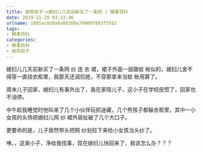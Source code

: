 ```yaml
---
title: 搞笑段子->媳妇儿几天前新买了一条网 | 糗事百科
date: 2019-11-28 03:33:46
urlname: 1995ac6d9a8a00308e79809f893f5f82
tags: 
- 糗事百科
categories:
- 糗事百科
- 搞笑段子
---
```

媳妇儿几天前新买了一条网 纱 连 衣 裙，裙子外面一层跟蚊 帐似的，媳妇儿舍不得穿一直挂衣柜里，我那天还调侃她，不穿那拿来当蚊 帐用算了。

周末儿子回家，媳妇儿有事外出了，我在家陪儿子，这小子在学校皮惯了，回家也不消停。

中午趁我睡觉时他叫来了几个小伙伴玩抓迷藏，几个熊孩子都躲衣柜里，其中一小女孩的头饰把媳妇儿网 纱 裙外层扯破了几个大口子。

更要命的是，儿子居然带头把网 纱划拉下来给小女孩当头纱了。

咦，，这臭小子，净给我找事，现在媳妇儿快回来了，我该怎么办？？？


